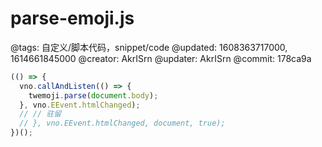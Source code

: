 # parse-emoji.js

@tags: 自定义/脚本代码，snippet/code
@updated: 1608363717000, 1614661845000
@creator: AkrISrn
@updater: AkrISrn
@commit: 178ca9a

```js
(() => {
  vno.callAndListen(() => {
    twemoji.parse(document.body);
  }, vno.EEvent.htmlChanged);
  // // 驻留
  // }, vno.EEvent.htmlChanged, document, true);
})();
```

